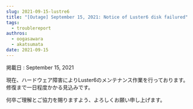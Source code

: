 ```yaml
---
slug: 2021-09-15-lustre6
title: "[Outage] September 15, 2021: Notice of Luster6 disk failured"
tags:
  - troublereport
authros:
  - oogasawara
  - akatsumata
date: 2021-09-15
---
```


掲載日 : September 15, 2021


現在、ハードウェア障害によりLuster6のメンテナンス作業を行っております。
修復まで一日程度かかる見込みです。

何卒ご理解とご協力を賜りますよう、よろしくお願い申し上げます。
